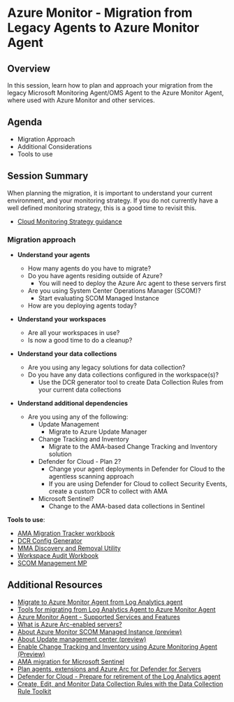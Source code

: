 # Azure Monitor - Migration from Legacy Agents to Azure Monitor Agent

## Overview
In this session, learn how to plan and approach your migration from the legacy Microsoft Monitoring Agent/OMS Agent to the Azure Monitor Agent, where used with Azure Monitor and other services.

## Agenda

* Migration Approach
* Additional Considerations
* Tools to use

## Session Summary

When planning the migration, it is important to understand your current environment, and your monitoring strategy. If you do not currently have a well defined monitoring strategy, this is a good time to revisit this.
* [Cloud Monitoring Strategy guidance](https://learn.microsoft.com/en-us/azure/cloud-adoption-framework/strategy/monitoring-strategy)

### Migration approach
* **Understand your agents**
    * How many agents do you have to migrate?
    * Do you have agents residing outside of Azure?
        * You will need to deploy the Azure Arc agent to these servers first
    * Are you using System Center Operations Manager (SCOM)?
        * Start evaluating SCOM Managed Instance
    * How are you deploying agents today?


* **Understand your workspaces**
    * Are all your workspaces in use?
    * Is now a good time to do a cleanup?


* **Understand your data collections**
    * Are you using any legacy solutions for data collection?
    * Do you have any data collections configured in the workspace(s)?
        * Use the DCR generator tool to create Data Collection Rules from your current data collections


* **Understand additional dependencies**
    * Are you using any of the following:
        * Update Management
            * Migrate to Azure Update Manager
        * Change Tracking and Inventory
            * Migrate to the AMA-based Change Tracking and Inventory solution
        * Defender for Cloud - Plan 2?
            * Change your agent deployments in Defender for Cloud to the agentless scanning approach
            * If you are using Defender for Cloud to collect Security Events, create a custom DCR to collect with AMA
        * Microsoft Sentinel?
            * Change to the AMA-based data collections in Sentinel


**Tools to use**:
* [AMA Migration Tracker workbook](https://portal.azure.com/#view/Microsoft_Azure_Monitoring/AzureMonitoringBrowseBlade/~/workbooks)
* [DCR Config Generator](https://learn.microsoft.com/en-us/azure/azure-monitor/agents/azure-monitor-agent-migration-tools?tabs=portal-1#installing-and-using-dcr-config-generator)
* [MMA Discovery and Removal Utility](https://learn.microsoft.com/en-gb/azure/azure-monitor/agents/azure-monitor-agent-mma-removal-tool?tabs=single-tenant%2Cdiscovery)
* [Workspace Audit Workbook](https://github.com/microsoft/AzureMonitorCommunity/tree/master/Azure%20Services/Log%20Analytics%20workspaces/Workbooks)
* [SCOM Management MP](https://kevinholman.com/2017/05/09/scom-management-mp-making-a-scom-admins-life-a-little-easier/)


## Additional Resources
* [Migrate to Azure Monitor Agent from Log Analytics agent](https://learn.microsoft.com/en-us/azure/azure-monitor/agents/azure-monitor-agent-migration)
* [Tools for migrating from Log Analytics Agent to Azure Monitor Agent](https://learn.microsoft.com/en-us/azure/azure-monitor/agents/azure-monitor-agent-migration-tools)
* [Azure Monitor Agent - Supported Services and Features](https://learn.microsoft.com/en-us/azure/azure-monitor/agents/agents-overview#supported-services-and-features)
* [What is Azure Arc-enabled servers?](https://learn.microsoft.com/en-us/azure/azure-arc/servers/overview)
* [About Azure Monitor SCOM Managed Instance (preview)](https://learn.microsoft.com/en-us/system-center/scom/operations-manager-managed-instance-overview?view=sc-om-2022)
* [About Update management center (preview)](https://learn.microsoft.com/en-us/azure/update-center/overview)
* [Enable Change Tracking and Inventory using Azure Monitoring Agent (Preview)](https://learn.microsoft.com/en-us/azure/automation/change-tracking/enable-vms-monitoring-agent?tabs=singlevm)
* [AMA migration for Microsoft Sentinel](https://learn.microsoft.com/en-us/azure/sentinel/ama-migrate)
* [Plan agents, extensions and Azure Arc for Defender for Servers](https://learn.microsoft.com/en-us/azure/defender-for-cloud/plan-defender-for-servers-agents)
* [Defender for Cloud - Prepare for retirement of the Log Analytics agent](https://learn.microsoft.com/en-us/azure/defender-for-cloud/prepare-deprecation-log-analytics-mma-agent)
* [Create, Edit, and Monitor Data Collection Rules with the Data Collection Rule Toolkit](https://techcommunity.microsoft.com/t5/microsoft-sentinel-blog/create-edit-and-monitor-data-collection-rules-with-the-data/ba-p/3810987)